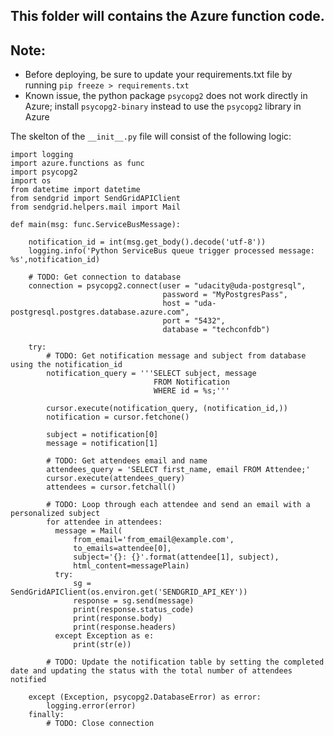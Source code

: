 ## This folder will contains the Azure function code.

## Note:

- Before deploying, be sure to update your requirements.txt file by running `pip freeze > requirements.txt`
- Known issue, the python package `psycopg2` does not work directly in Azure; install `psycopg2-binary` instead to use the `psycopg2` library in Azure

The skelton of the `__init__.py` file will consist of the following logic:

```
import logging
import azure.functions as func
import psycopg2
import os
from datetime import datetime
from sendgrid import SendGridAPIClient
from sendgrid.helpers.mail import Mail

def main(msg: func.ServiceBusMessage):

    notification_id = int(msg.get_body().decode('utf-8'))
    logging.info('Python ServiceBus queue trigger processed message: %s',notification_id)

    # TODO: Get connection to database
    connection = psycopg2.connect(user = "udacity@uda-postgresql",
                                  password = "MyPostgresPass",
                                  host = "uda-postgresql.postgres.database.azure.com",
                                  port = "5432",
                                  database = "techconfdb")

    try:
        # TODO: Get notification message and subject from database using the notification_id
        notification_query = '''SELECT subject, message 
                                FROM Notification
                                WHERE id = %s;'''

        cursor.execute(notification_query, (notification_id,))
        notification = cursor.fetchone()

        subject = notification[0]
        message = notification[1]
        
        # TODO: Get attendees email and name
        attendees_query = 'SELECT first_name, email FROM Attendee;'
        cursor.execute(attendees_query)
        attendees = cursor.fetchall()

        # TODO: Loop through each attendee and send an email with a personalized subject
        for attendee in attendees:
          message = Mail(
              from_email='from_email@example.com',
              to_emails=attendee[0],
              subject='{}: {}'.format(attendee[1], subject),
              html_content=messagePlain)
          try:
              sg = SendGridAPIClient(os.environ.get('SENDGRID_API_KEY'))
              response = sg.send(message)
              print(response.status_code)
              print(response.body)
              print(response.headers)
          except Exception as e:
              print(str(e))

        # TODO: Update the notification table by setting the completed date and updating the status with the total number of attendees notified

    except (Exception, psycopg2.DatabaseError) as error:
        logging.error(error)
    finally:
        # TODO: Close connection
```
